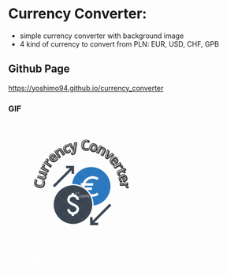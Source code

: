 ﻿# Currency Converter:
 - simple currency converter with background image
 - 4 kind of currency to convert from PLN: EUR, USD, CHF, GPB

## Github Page
 https://yoshimo94.github.io/currency_converter

### GIF
<img src="images/Currency%20Converter.gif" alt="Currency Converter" width="300" height="300">
